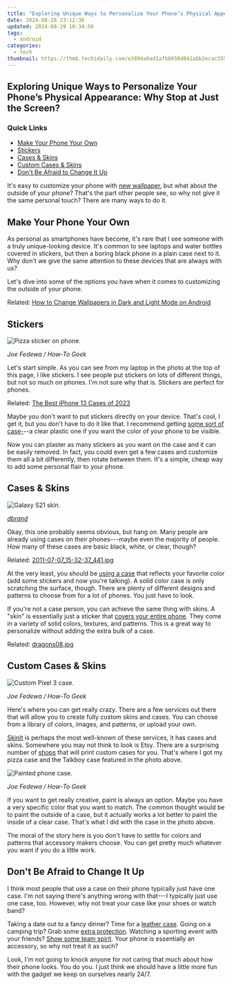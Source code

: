 ```yaml
---
title: "Exploring Unique Ways to Personalize Your Phone’s Physical Appearance: Why Stop at Just the Screen?"
date: 2024-08-28 23:12:36
updated: 2024-08-29 10:34:56
tags:
  - android
categories:
  - tech
thumbnail: https://thmb.techidaily.com/e3894a6ad1afb8650d841abb2ecac55565ace18e9f7afc96402da4622392cb76.jpg
---
```


## Exploring Unique Ways to Personalize Your Phone’s Physical Appearance: Why Stop at Just the Screen?

### Quick Links

* [Make Your Phone Your Own](https://facebook-video-files.techidaily.com/broadcast-friendly-techniques-for-fb-live-events/)
* [Stickers](https://instagram-videos.techidaily.com/2024-approved-instagram-video-to-mp3-converting-hacks/)
* [Cases & Skins](https://extra-support.techidaily.com/new-mastering-the-art-of-affordable-data-storage-cloud/)
* [Custom Cases & Skins](https://driver-install.techidaily.com/wacom-essentials-free-secure-digital-pen-software-install/)
* [Don't Be Afraid to Change It Up](https://android-location.techidaily.com/for-people-wanting-to-mock-gps-on-lenovo-thinkphone-devices-drfone-by-drfone-virtual/)

 It's easy to customize your phone with [new wallpaper](https://extra-lessons.techidaily.com/classic-chimes-catalogue-websites-of-worth-for-2024/), but what about the outside of your phone? That's the part other people see, so why not give it the same personal touch? There are many ways to do it.

##  Make Your Phone Your Own

 As personal as smartphones have become, it's rare that I see someone with a truly unique-looking device. It's common to see laptops and water bottles covered in stickers, but then a boring black phone in a plain case next to it. Why don't we give the same attention to these devices that are always with us?

 Let's dive into some of the options you have when it comes to customizing the outside of your phone.

Related: [How to Change Wallpapers in Dark and Light Mode on Android](https://extra-lessons.techidaily.com/classic-chimes-catalogue-websites-of-worth-for-2024/) 

##  Stickers

![Pizza sticker on phone.](https://static1.howtogeekimages.com/wordpress/wp-content/uploads/2021/12/PXL_20211217_220653023_2.jpg) 

_Joe Fedewa / How-To Geek_

 Let's start simple. As you can see from my laptop in the photo at the top of this page, I like stickers. I see people put stickers on lots of different things, but not so much on phones. I'm not sure why that is. Stickers are perfect for phones.

Related: [The Best iPhone 13 Cases of 2023](https://tiktok-video-recordings.techidaily.com/2024-approved-bringing-anime-characters-to-life-jujutsu-kaisen-for-tiktok/) 

 Maybe you don't want to put stickers directly on your device. That's cool, I get it, but you don't have to do it like that. I recommend getting [some sort of case-](https://tiktok-video-recordings.techidaily.com/2024-approved-bringing-anime-characters-to-life-jujutsu-kaisen-for-tiktok/)\--a clear plastic one if you want the color of your phone to be visible.

 Now you can plaster as many stickers as you want on the case and it can be easily removed. In fact, you could even get a few cases and customize them all a bit differently, then rotate between them. It's a simple, cheap way to add some personal flair to your phone.

##  Cases & Skins

![Galaxy S21 skin.](https://static1.howtogeekimages.com/wordpress/wp-content/uploads/2021/12/Mahogany-Galaxy-S21-Skins.jpg) 

_[dbrand](https://dbrand.com/shop/samsung-galaxy-s21-skins)_

 Okay, this one probably seems obvious, but hang on. Many people are already using cases on their phones---maybe even the majority of people. How many of these cases are basic black, white, or clear, though?

Related: [2011-07-07\_15-32-37\_441.jpg](https://www.reviewgeek.com/67646/the-best-cases-for-your-new-samsung-galaxy-s21/) 

 At the very least, you should be [using a case](https://www.reviewgeek.com/67646/the-best-cases-for-your-new-samsung-galaxy-s21/) that reflects your favorite color (add some stickers and now you're talking). A solid color case is only scratching the surface, though. There are plenty of different designs and patterns to choose from for a lot of phones. You just have to look.

 If you're not a case person, you can achieve the same thing with skins. A "skin" is essentially just a sticker that [covers your entire phone](https://www.reviewgeek.com/20570/these-dbrand-skins-have-my-gadgets-looking-fresher-than-fresh/). They come in a variety of solid colors, textures, and patterns. This is a great way to personalize without adding the extra bulk of a case.

Related: [dragons08.jpg](https://www.reviewgeek.com/20570/these-dbrand-skins-have-my-gadgets-looking-fresher-than-fresh/) 

##  Custom Cases & Skins

![Custom Pixel 3 case.](https://static1.howtogeekimages.com/wordpress/wp-content/uploads/2021/12/20211217_164712.jpg) 

_Joe Fedewa / How-To Geek_

 Here's where you can get really crazy. There are a few services out there that will allow you to create fully custom skins and cases. You can choose from a library of colors, images, and patterns, or upload your own.

[SkinIt](https://www.skinit.com/) is perhaps the most well-known of these services, it has cases and skins. Somewhere you may not think to look is Etsy. There are a surprising number of [shops](https://www.etsy.com/shop/OhSoPrettyCases) that will print custom cases for you. That's where I got my pizza case and the Talkboy case featured in the photo above.

![Painted phone case.](https://static1.howtogeekimages.com/wordpress/wp-content/uploads/2021/12/20211217_164738.jpg) 

_Joe Fedewa / How-To Geek_

 If you want to get really creative, paint is always an option. Maybe you have a very specific color that you want to match. The common thought would be to paint the outside of a case, but it actually works a lot better to paint the inside of a clear case. That's what I did with the case in the photo above.

 The moral of the story here is you don't have to settle for colors and patterns that accessory makers choose. You can get pretty much whatever you want if you do a little work.

##  Don't Be Afraid to Change It Up

 I think most people that use a case on their phone typically just have one case. I'm not saying there's anything wrong with that---I typically just use one case, too. However, why not treat your case like your shoes or watch band?

 Taking a date out to a fancy dinner? Time for a [leather case](https://www.amazon.com/Apple-iPhone-Leather-Case-MagSafe/dp/B09G8QSTJ9/?th=1&tag=htg-v2-3k9ck3v-20&ascsubtag=UUhtgUeUpU207535&asc%5Frefurl=https%3A%2F%2Fwww.howtogeek.com%2F775100%2Fwhy-arent-you-personalizing-the-outside-of-your-phone-too%2F&asc%5Fcampaign=Evergreen). Going on a camping trip? Grab some [extra protection](https://www.amazon.com/Samsung-Galaxy-Rugged-Protective-Cover/dp/B08P2D7Y91?th=1&tag=htg-v2-3k9ck3v-20&ascsubtag=UUhtgUeUpU207535&asc%5Frefurl=https%3A%2F%2Fwww.howtogeek.com%2F775100%2Fwhy-arent-you-personalizing-the-outside-of-your-phone-too%2F&asc%5Fcampaign=Evergreen). Watching a sporting event with your friends? [Show some team spirit](https://www.amazon.com/Skinit-Clear-Phone-Google-Pixel/dp/B09LJYB2BV/?tag=htg-v2-3k9ck3v-20&ascsubtag=UUhtgUeUpU207535&asc%5Frefurl=https%3A%2F%2Fwww.howtogeek.com%2F775100%2Fwhy-arent-you-personalizing-the-outside-of-your-phone-too%2F&asc%5Fcampaign=Evergreen). Your phone is essentially an accessory, so why not treat it as such?

 Look, I'm not going to knock anyone for not caring that much about how their phone looks. You do you. I just think we should have a little more fun with the gadget we keep on ourselves nearly 24/7.

<ins class="adsbygoogle"
     style="display:block"
     data-ad-format="autorelaxed"
     data-ad-client="ca-pub-7571918770474297"
     data-ad-slot="1223367746"></ins>



<ins class="adsbygoogle"
     style="display:block"
     data-ad-client="ca-pub-7571918770474297"
     data-ad-slot="8358498916"
     data-ad-format="auto"
     data-full-width-responsive="true"></ins>
